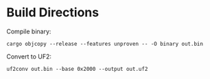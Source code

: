 # Build Directions

Compile binary:
```
cargo objcopy --release --features unproven -- -O binary out.bin
```

Convert to UF2:
```
uf2conv out.bin --base 0x2000 --output out.uf2
```
